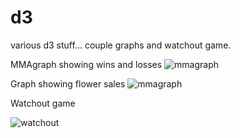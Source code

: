 d3
==

various d3 stuff... couple graphs and watchout game.  

MMAgraph showing wins and losses
![mmagraph](https://raw.github.com/josh3336/d3/master/images/Screen%20shot%202013-10-15%20at%2012.03.16%20AM.png)


Graph showing flower sales
![mmagraph](https://raw.github.com/josh3336/d3/master/images/Screen%20shot%202013-10-15%20at%2012.06.36%20AM.png)

Watchout game

![watchout](https://raw.github.com/josh3336/d3/master/images/Screen%20shot%202013-10-15%20at%2012.09.05%20AM.png)
